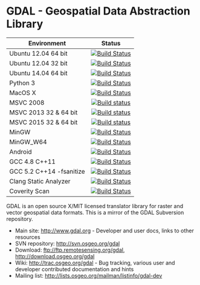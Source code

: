 GDAL - Geospatial Data Abstraction Library
====

| Environment              | Status        |
| ------------------------ |:-------------:|
| Ubuntu 12.04 64 bit      | [![Build Status](https://travis-ci.org/OSGeo/gdal.svg?branch=trunk)](https://travis-ci.org/OSGeo/gdal) |
| Ubuntu 12.04 32 bit      | [![Build Status](https://travis-ci.org/rouault/gdal_coverage.svg?branch=trunk_32bit)](https://travis-ci.org/rouault/gdal_coverage) |
| Ubuntu 14.04 64 bit      | [![Build Status](https://travis-ci.org/rouault/gdal_coverage.svg?branch=trunk_trusty)](https://travis-ci.org/rouault/gdal_coverage) |
| Python 3                 | [![Build Status](https://travis-ci.org/rouault/gdal_coverage.svg?branch=python3)](https://travis-ci.org/rouault/gdal_coverage) |
| MacOS X                  | [![Build Status](https://travis-ci.org/rouault/gdal_coverage.svg?branch=trunk_travis_macosx)](https://travis-ci.org/rouault/gdal_coverage) |
| MSVC 2008                | [![Build status](https://ci.appveyor.com/api/projects/status/tbtcdve977yd5atp/branch/trunk_vc9?svg=true)](https://ci.appveyor.com/project/rouault/gdal-coverage) |
| MSVC 2013 32 & 64 bit    | [![Build status](https://ci.appveyor.com/api/projects/status/tbtcdve977yd5atp/branch/trunk_vc12_full?svg=true)](https://ci.appveyor.com/project/rouault/gdal-coverage) |
| MSVC 2015 32 & 64 bit    | [![Build status](https://ci.appveyor.com/api/projects/status/tbtcdve977yd5atp/branch/trunk_vc13?svg=true)](https://ci.appveyor.com/project/rouault/gdal-coverage) |
| MinGW                    | [![Build Status](https://travis-ci.org/rouault/gdal_coverage.svg?branch=trunk_mingw)](https://travis-ci.org/rouault/gdal_coverage) |
| MinGW_W64                | [![Build Status](https://travis-ci.org/rouault/gdal_coverage.svg?branch=trunk_mingw_w64)](https://travis-ci.org/rouault/gdal_coverage) |
| Android                  | [![Build Status](https://travis-ci.org/rouault/gdal_coverage.svg?branch=trunk_android)](https://travis-ci.org/rouault/gdal_coverage) |
| GCC 4.8 C++11            | [![Build Status](https://travis-ci.org/rouault/gdal_coverage.svg?branch=trunk_gcc4.8_stdc11)](https://travis-ci.org/rouault/gdal_coverage) |
| GCC 5.2 C++14 -fsanitize | [![Build Status](https://travis-ci.org/rouault/gdal_coverage.svg?branch=trunk_gcc5.2_sanitize)](https://travis-ci.org/rouault/gdal_coverage) |
| Clang Static Analyzer    | [![Build Status](https://travis-ci.org/rouault/gdal_coverage.svg?branch=trunk_clang_static_analyzer)](https://travis-ci.org/rouault/gdal_coverage) |
| Coverity Scan            | [![Build Status](https://scan.coverity.com/projects/749/badge.svg?flat=1)](https://scan.coverity.com/projects/gdal) |

GDAL is an open source X/MIT licensed translator library for raster and vector geospatial data formats. This is a mirror of the GDAL Subversion repository.

* Main site: http://www.gdal.org - Developer and user docs, links to other resources
* SVN repository: http://svn.osgeo.org/gdal
* Download: ftp://ftp.remotesensing.org/gdal, http://download.osgeo.org/gdal
* Wiki: http://trac.osgeo.org/gdal - Bug tracking, various user and developer contributed documentation and hints
* Mailing list: http://lists.osgeo.org/mailman/listinfo/gdal-dev
